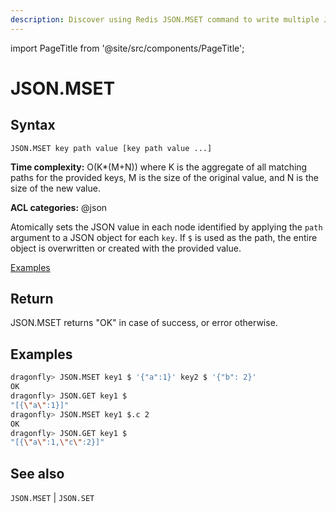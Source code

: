 ```yaml
---
description: Discover using Redis JSON.MSET command to write multiple JSON documents into a datastore.
---
```

import PageTitle from '@site/src/components/PageTitle';

# JSON.MSET

<PageTitle title="Redis JSON.MSET Command (Documentation) | Dragonfly" />

## Syntax

    JSON.MSET key path value [key path value ...]

**Time complexity:** O(K*(M+N)) where K is the aggregate of all matching paths for the provided keys,
M is the size of the original value, and N is the size of the new value.

**ACL categories:** @json

Atomically sets the JSON value in each node identified by applying the `path` argument to a JSON object for each `key`.
If `$` is used as the path, the entire object is overwritten or created with the provided value.

[Examples](#examples)

## Return

JSON.MSET returns "OK" in case of success, or error otherwise.

## Examples

```bash
dragonfly> JSON.MSET key1 $ '{"a":1}' key2 $ '{"b": 2}'
OK
dragonfly> JSON.GET key1 $
"[{\"a\":1}]"
dragonfly> JSON.MSET key1 $.c 2
OK
dragonfly> JSON.GET key1 $
"[{\"a\":1,\"c\":2}]"
```

## See also

`JSON.MSET` | `JSON.SET`
